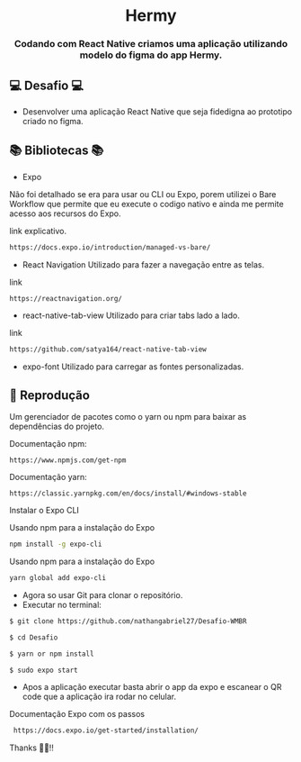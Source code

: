 
<h1 align="center">Hermy</h1>
<h3 align="center">Codando com React Native criamos uma aplicação utilizando modelo do figma do app Hermy.</h3>



## 💻 Desafio  💻
- Desenvolver uma aplicação React Native que seja fidedigna ao prototipo criado no figma.


##  📚 Bibliotecas 📚

- Expo

Não foi detalhado se era para usar ou CLI ou Expo, porem utilizei o Bare Workflow que permite que eu execute o codigo nativo e ainda me permite acesso aos recursos do Expo. 

link explicativo.
```sh
https://docs.expo.io/introduction/managed-vs-bare/

```
- React Navigation
Utilizado para fazer a navegação entre as telas. 

link 
```sh
https://reactnavigation.org/

```

- react-native-tab-view
Utilizado para criar tabs lado a lado.

link 
```sh
https://github.com/satya164/react-native-tab-view

```

- expo-font
Utilizado para carregar as fontes personalizadas.

## 🎩 Reprodução

Um gerenciador de pacotes como o yarn ou npm para baixar as dependências do projeto.


Documentação npm: 

    https://www.npmjs.com/get-npm

Documentação yarn: 

    https://classic.yarnpkg.com/en/docs/install/#windows-stable

Instalar o Expo CLI  

Usando npm para a instalação do Expo
```sh
npm install -g expo-cli
```
Usando npm para a instalação do Expo
```sh
yarn global add expo-cli
```

- Agora so usar Git para clonar o repositório. 
- Executar no terminal:

```sh
$ git clone https://github.com/nathangabriel27/Desafio-WMBR
```
```sh
$ cd Desafio 
```
```sh
$ yarn or npm install
```
```sh
$ sudo expo start
```

- Apos a aplicação executar basta abrir o app da expo e escanear o QR code que a aplicação ira rodar no celular.   


Documentação Expo com os passos 
```sh
 https://docs.expo.io/get-started/installation/

```

Thanks 👋🏽!!
